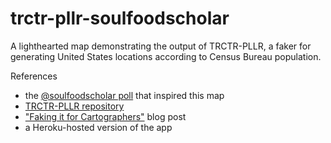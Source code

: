 # trctr-pllr-soulfoodscholar

A lighthearted map demonstrating the output of TRCTR-PLLR, a faker for generating United States locations according to Census Bureau population.

References
* the [@soulfoodscholar poll](https://twitter.com/soulfoodscholar/status/803796321790554112) that inspired this map
* [TRCTR-PLLR repository](https://github.com/erictheise/trctr-pllr)
* ["Faking it for Cartographers"]() blog post
* a Heroku-hosted version of the app
